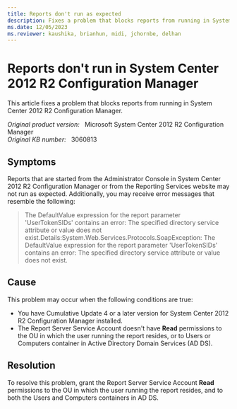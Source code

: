 ```yaml
---
title: Reports don't run as expected
description: Fixes a problem that blocks reports from running in System Center 2012 R2 Configuration Manager.
ms.date: 12/05/2023
ms.reviewer: kaushika, brianhun, midi, jchornbe, delhan
---
```

# Reports don't run in System Center 2012 R2 Configuration Manager

This article fixes a problem that blocks reports from running in System Center 2012 R2 Configuration Manager.

_Original product version:_ &nbsp; Microsoft System Center 2012 R2 Configuration Manager  
_Original KB number:_ &nbsp; 3060813

## Symptoms

Reports that are started from the Administrator Console in System Center 2012 R2 Configuration Manager or from the Reporting Services website may not run as expected. Additionally, you may receive error messages that resemble the following:

> The DefaultValue expression for the report parameter 'UserTokenSIDs' contains an error: The specified directory service attribute or value does not exist.Details:System.Web.Services.Protocols.SoapException: The DefaultValue expression for the report parameter 'UserTokenSIDs' contains an error: The specified directory service attribute or value does not exist.

## Cause

This problem may occur when the following conditions are true:

- You have Cumulative Update 4 or a later version for System Center 2012 R2 Configuration Manager installed.
- The Report Server Service Account doesn't have **Read** permissions to the OU in which the user running the report resides, or to Users or Computers container in Active Directory Domain Services (AD DS).

## Resolution

To resolve this problem, grant the Report Server Service Account **Read** permissions to the OU in which the user running the report resides, and to both the Users and Computers containers in AD DS.
